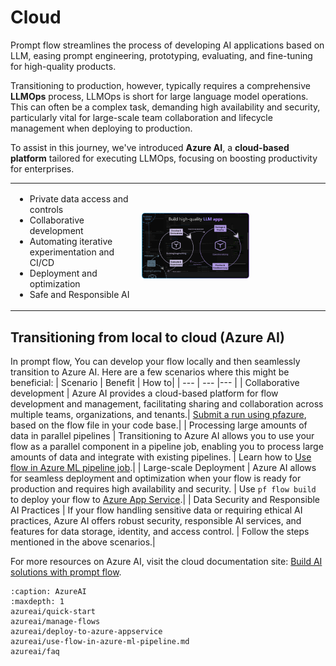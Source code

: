 # Cloud

Prompt flow streamlines the process of developing AI applications based on LLM, easing prompt engineering, prototyping, evaluating, and fine-tuning for high-quality products.

Transitioning to production, however, typically requires a comprehensive **LLMOps** process, LLMOps is short for large language model operations. This can often be a complex task, demanding high availability and security, particularly vital for large-scale team collaboration and lifecycle management when deploying to production.

To assist in this journey, we've introduced **Azure AI**, a **cloud-based platform** tailored for executing LLMOps, focusing on boosting productivity for enterprises.


<table>
    <tr>
        <td>
            <ul>
                <li>Private data access and controls</li>
                <li>Collaborative development</li>
                <li>Automating iterative experimentation and CI/CD</li>
                <li>Deployment and optimization</li>
                <li>Safe and Responsible AI</li>
            </ul>
        </td>
        <td>
            <img src="../media/cloud/azureml/llmops_cloud_value.png" width="60%">
        </td>
    </tr>
</table>

## Transitioning from local to cloud (Azure AI)

In prompt flow, You can develop your flow locally and then seamlessly transition to Azure AI. Here are a few scenarios where this might be beneficial:
| Scenario | Benefit | How to|
| --- | --- |--- |
| Collaborative development | Azure AI provides a cloud-based platform for flow development and management, facilitating sharing and collaboration across multiple teams, organizations, and tenants.| [Submit a run using pfazure](./azureai/quick-start.md), based on the flow file in your code base.|
| Processing large amounts of data in parallel pipelines | Transitioning to Azure AI allows you to use your flow as a parallel component in a pipeline job, enabling you to process large amounts of data and integrate with existing pipelines. | Learn how to [Use flow in Azure ML pipeline job](./azureai/use-flow-in-azure-ml-pipeline.md).|
| Large-scale Deployment | Azure AI allows for seamless deployment and optimization when your flow is ready for production and requires high availability and security. | Use `pf flow build` to deploy your flow to [Azure App Service](./azureai/deploy-to-azure-appservice.md).|
| Data Security and  Responsible AI Practices | If your flow handling sensitive data or requiring ethical AI practices, Azure AI offers robust security, responsible AI services, and features for data storage, identity, and access control. | Follow the steps mentioned in the above scenarios.|


For more resources on Azure AI, visit the cloud documentation site: [Build AI solutions with prompt flow](https://learn.microsoft.com/en-us/azure/machine-learning/prompt-flow/get-started-prompt-flow?view=azureml-api-2).

```{toctree}
:caption: AzureAI
:maxdepth: 1
azureai/quick-start
azureai/manage-flows
azureai/deploy-to-azure-appservice
azureai/use-flow-in-azure-ml-pipeline.md
azureai/faq
```
